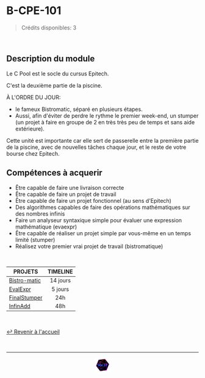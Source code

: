# B-CPE-101

>Crédits disponibles: 3

<br>

## Description du module
Le C Pool est le socle du cursus Epitech.

C'est la deuxième partie de la piscine.

À L'ORDRE DU JOUR:
- le fameux Bistromatic, séparé en plusieurs étapes.
- Aussi, afin d'éviter de perdre le rythme le premier week-end, un stumper (un projet à faire en groupe de 2 en très très peu de temps et sans aide extérieure).

Cette unité est importante car elle sert de passerelle entre la première partie de la piscine, avec de nouvelles tâches chaque jour, et le reste de votre bourse chez Epitech.


## Compétences à acquerir

- Être capable de faire une livraison correcte
- Être capable de faire un projet de travail
- Être capable de faire un projet fonctionnel (au sens d'Epitech)
- Des algorithmes capables de faire des opérations mathématiques sur des nombres infinis
- Faire un analyseur syntaxique simple pour évaluer une expression mathématique (evaexpr)
- Être capable de réaliser un projet simple par vous-même en un temps limité (stumper)
- Réalisez votre premier vrai projet de travail (bistromatique)

<br>

<table align="center">
    <thead>
        <tr>
            <th>PROJETS</th>
            <th>TIMELINE</th>
        </tr>
    </thead>
    <tbody>
        <tr>
            <td><a href="https://github.com/Studio-17/Epitech-Subjects/tree/main/Semestre_1/B-CPE-101/Bistro-matic">Bistro-matic</a></td>
            <td align="center">14 jours</td>
        </tr>
        <tr>
            <td><a href="https://github.com/Studio-17/Epitech-Subjects/tree/main/Semestre_1/B-CPE-101/EvalExpr">EvalExpr</a></td>
            <td align="center">5 jours</td>
        </tr>
        <tr>
            <td><a href="https://github.com/Studio-17/Epitech-Subjects/tree/main/Semestre_1/B-CPE-101/FinalStumper">FinalStumper</a></td>
            <td align="center">24h</td>
        </tr>
        <tr>
            <td><a href="https://github.com/Studio-17/Epitech-Subjects/tree/main/Semestre_1/B-CPE-101/InfinAdd">InfinAdd</a></td>
            <td align="center">48h</td>
        </tr>
    </tbody>
</table>

<br>

[↩️ Revenir à l'accueil](https://github.com/Studio-17/Epitech-Subjects)

<br>

---

<div align="center">

<a href="https://github.com/Studio-17" target="_blank"><img src="../../voc17.gif" width="40"></a>

</div>